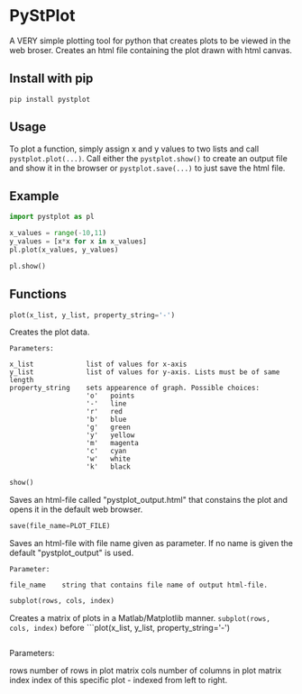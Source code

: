 PyStPlot
========

A VERY simple plotting tool for python that creates plots to be viewed in the web broser.
Creates an html file containing the plot drawn with html canvas.

Install with pip
-----------------
```
pip install pystplot
```
Usage
------
To plot a function, simply assign x and y values to two lists and call `pystplot.plot(...)`.
Call either the `pystplot.show()` to create an output file and show it in the browser or `pystplot.save(...)` to just save the html file.

Example
--------
```python
import pystplot as pl

x_values = range(-10,11)
y_values = [x*x for x in x_values]
pl.plot(x_values, y_values)

pl.show()
```

Functions
----------

```python
plot(x_list, y_list, property_string='-')
```
Creates the plot data.

```
Parameters:
        
x_list             list of values for x-axis
y_list             list of values for y-axis. Lists must be of same length
property_string    sets appearence of graph. Possible choices:
                   'o'   points
                   '-'   line
                   'r'   red
                   'b'   blue
                   'g'   green
                   'y'   yellow
                   'm'   magenta
                   'c'   cyan
                   'w'   white
                   'k'   black         
```

```python
show()
```
Saves an html-file called "pystplot_output.html" that constains the plot and opens it in the default web browser.

```python
save(file_name=PLOT_FILE)
```
Saves an html-file with file name given as parameter. If no name is given the default "pystplot_output" is used.

```
Parameter:

file_name    string that contains file name of output html-file.
```

```python
subplot(rows, cols, index)
```

Creates a matrix of plots in a Matlab/Matplotlib manner. ```subplot(rows, cols, index)``` before ```plot(x_list, y_list, property_string='-')
``` to tag the plot.

```
Parameters:
    
rows    number of rows in plot matrix
cols    number of columns in plot matrix
index   index of this specific plot - indexed from left to right.
```